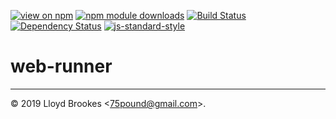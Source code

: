 [![view on npm](https://img.shields.io/npm/v/web-runner.svg)](https://www.npmjs.org/package/web-runner)
[![npm module downloads](https://img.shields.io/npm/dt/web-runner.svg)](https://www.npmjs.org/package/web-runner)
[![Build Status](https://travis-ci.org/test-runner-js/web-runner.svg?branch=master)](https://travis-ci.org/test-runner-js/web-runner)
[![Dependency Status](https://badgen.net/david/dep/test-runner-js/web-runner)](https://david-dm.org/test-runner-js/web-runner)
[![js-standard-style](https://img.shields.io/badge/code%20style-standard-brightgreen.svg)](https://github.com/feross/standard)

# web-runner

* * *

&copy; 2019 Lloyd Brookes \<75pound@gmail.com\>.